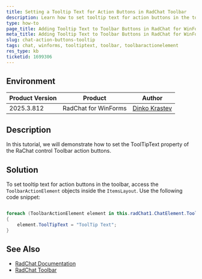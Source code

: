 ```yaml
---
title: Setting a Tooltip Text for Action Buttons in RadChat Toolbar
description: Learn how to set tooltip text for action buttons in the toolbar of the RadChat control in UI for WinForms.
type: how-to
page_title: Adding Tooltip Text to Toolbar Buttons in RadChat for WinForms
meta_title: Adding Tooltip Text to Toolbar Buttons in RadChat for WinForms
slug: chat-action-buttons-tooltip
tags: chat, winforms, tooltiptext, toolbar, toolbaractionelement
res_type: kb
ticketid: 1699306
---
```


## Environment

|Product Version|Product|Author|
|----|----|----|
|2025.3.812|RadChat for WinForms|[Dinko Krastev](https://www.telerik.com/blogs/author/dinko-krastev)|

## Description

In this tutorial, we will demonstrate how to set the ToolTipText property of the RaChat control Toolbar action buttons.

## Solution

To set tooltip text for action buttons in the toolbar, access the `ToolbarActionElement` objects inside the `ItemsLayout`. Use the following code snippet:

````C#

foreach (ToolbarActionElement element in this.radChat1.ChatElement.ToolbarElement.ItemsLayout.Children)
{
    element.ToolTipText = "ToolTip Text";
}

````

## See Also

* [RadChat Documentation](https://docs.telerik.com/devtools/winforms/controls/chat/overview)
* [RadChat Toolbar](https://docs.telerik.com/devtools/winforms/controls/chat/toolbar)

